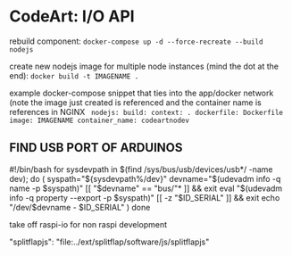 # CodeArt: I/O API

rebuild component:
`docker-compose up -d --force-recreate --build nodejs`


create new nodejs image for multiple node instances (mind the dot at the end):
`docker build -t IMAGENAME .`

example docker-compose snippet that ties into the app/docker network (note the image just created is referenced and the container name is references in NGINX
` nodejs:
    build:
      context: .
      dockerfile: Dockerfile
    image: IMAGENAME
    container_name: codeartnodev`


## FIND USB PORT OF ARDUINOS ##

#!/bin/bash
for sysdevpath in $(find /sys/bus/usb/devices/usb*/ -name dev); do
    (
        syspath="${sysdevpath%/dev}"
        devname="$(udevadm info -q name -p $syspath)"
        [[ "$devname" == "bus/"* ]] && exit
        eval "$(udevadm info -q property --export -p $syspath)"
        [[ -z "$ID_SERIAL" ]] && exit
        echo "/dev/$devname - $ID_SERIAL"
    )
done


take off raspi-io for non raspi development 


 "splitflapjs": "file:../ext/splitflap/software/js/splitflapjs"